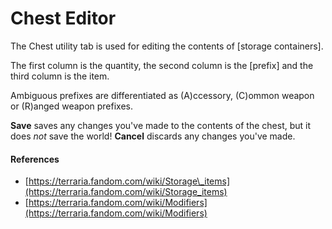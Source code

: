 # Chest Editor

The Chest utility tab is used for editing the contents of \[storage containers\].

The first column is the quantity, the second column is the \[prefix\] and the third column is the item.

Ambiguous prefixes are differentiated as \(A\)ccessory, \(C\)ommon weapon or \(R\)anged weapon prefixes.

**Save** saves any changes you've made to the contents of the chest, but it does _not_ save the world! **Cancel** discards any changes you've made.

#### References

* [https://terraria.fandom.com/wiki/Storage\_items](https://terraria.fandom.com/wiki/Storage_items)
* [https://terraria.fandom.com/wiki/Modifiers](https://terraria.fandom.com/wiki/Modifiers)

